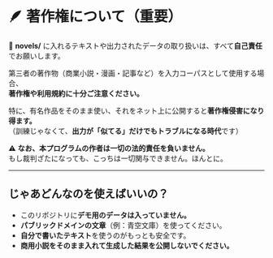 # 🪶 著作権について（重要）

📁 **novels/** に入れるテキストや出力されたデータの取り扱いは、すべて**自己責任**でお願いします。

第三者の著作物（商業小説・漫画・記事など）を入力コーパスとして使用する場合、  
**著作権や利用規約に十分ご注意ください。**

特に、有名作品をそのまま使い、それをネット上に公開すると**著作権侵害になり得ます。**  
（訓練じゃなくて、**出力が「似てる」だけでもトラブルになる時代**です）

⚠️ **なお、本プログラムの作者は一切の法的責任を負いません。**  
もし裁判ざたになっても、こっちは一切関与できません。ほんとに。

---

## じゃあどんなのを使えばいいの？

- このリポジトリに**デモ用のデータは入っていません。**  
- **パブリックドメインの文章**（例：青空文庫）を使ってください。  
- **自分で書いたテキスト**を使うのがもっとも安全です。  
- **商用小説をそのまま入れて生成した結果を公開しないでください。**
